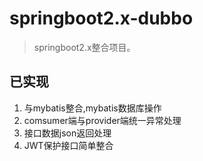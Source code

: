 # springboot2.x-dubbo
>springboot2.x整合项目。

## 已实现

  1. 与mybatis整合,mybatis数据库操作
  2. comsumer端与provider端统一异常处理
  3. 接口数据json返回处理
  4. JWT保护接口简单整合